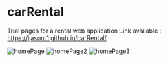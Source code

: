 # carRental
Trial pages for a rental web application
Link available : https://jjasont1.github.io/carRental/

![homePage](https://user-images.githubusercontent.com/63464134/132102098-4cea81f2-bf5b-4733-be67-2c68467822e2.JPG)
![homePage2](https://user-images.githubusercontent.com/63464134/132102100-2ae2115c-bd8f-4d87-8d21-8679712a07fc.JPG)
![homePage3](https://user-images.githubusercontent.com/63464134/132102104-86679788-91a9-4d3f-bd3c-099e225c93b6.JPG)

